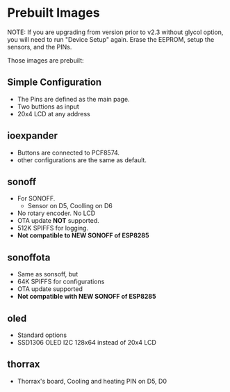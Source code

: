 # Prebuilt Images

NOTE: If you are upgrading from version prior to v2.3 without glycol option, you will need to run "Device Setup" again. Erase the EEPROM, setup the sensors, and the PINs.

Those images are prebuilt:
## Simple Configuration
 * The Pins are defined as the main page.
 * Two buttions as input
 * 20x4 LCD at any address

## ioexpander
 * Buttons are connected to PCF8574.
 * other configurations are the same as default.

## sonoff
 * For SONOFF.
    * Sensor on D5, Coolling on D6 
 * No rotary encoder. No LCD
 * OTA update **NOT** supported.
 * 512K SPIFFS for logging.
 * **Not compatible to NEW SONOFF of ESP8285**

## sonoffota
 * Same as sonsoff, but
 * 64K SPIFFS for configurations
 * OTA update supported
 * **Not compatible with NEW SONOFF of ESP8285**


## oled
 * Standard options
 * SSD1306 OLED I2C 128x64 instead of 20x4 LCD

## thorrax
 * Thorrax's board, Cooling and heating PIN on D5, D0